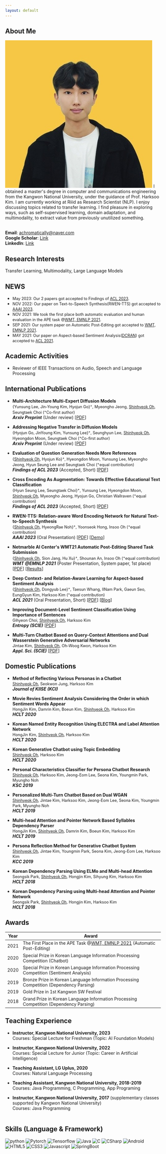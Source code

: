 ```yaml
---
layout: default
---
```


## About Me

<img class="profile-picture" src="profile.jpg">
I obtained a master's degree in computer and communications engineering from the Kangwon National University, under the guidance of Prof. Harksoo Kim. I am currently working at Riiid as Research Scientist (NLP). I enjoy discussing topics related to transfer learning. I find pleasure in exploring ways, such as self-supervised learning, domain adaptation, and multimodality, to extract value from previously unutilized something. <br><br>

**Email**: achromatically@naver.com <br>
**Google Scholar**: [Link](https://scholar.google.co.kr/citations?user=H6BKgo8AAAAJ&hl=ko) <br>
**LinkedIn**: [Link](https://kr.linkedin.com/in/shinhyeok-oh-5082b51a8) <br>

## Research Interests

Transfer Learning, Multimodality, Large Language Models

## NEWS
- <span style="font-size:0.9em;">May 2023: Our 2 papers got accepted to Findings of [ACL 2023](https://2023.aclweb.org/).</span> <br>
- <span style="font-size:0.9em;">NOV 2022: Our paper on Text-to-Speech Synthesis(RWEN-TTS) got accepted to [AAAI 2023](https://aaai.org/Conferences/AAAI-23/).</span> <br>
- <span style="font-size:0.9em;">NOV 2021: We took the first place both automatic evaluation and human evaluation in the APE task @[WMT, EMNLP 2021](http://www.statmt.org/wmt21/pdf/2021.wmt-1.1.pdf).</span> <br>
- <span style="font-size:0.9em;">SEP 2021: Our system paper on Automatic Post-Editing got accepted to [WMT, EMNLP 2021](http://www.statmt.org/wmt21/program.html).</span> <br>
- <span style="font-size:0.9em;">MAY 2021: Our paper on Aspect-based Sentiment Analysis([DCRAN](https://aclanthology.org/2021.acl-short.63/)) got accepted to [ACL 2021](https://2021.aclweb.org/program/overview/).</span> <br>

## Academic Activities
- Reviewer of IEEE Transactions on Audio, Speech and Language Processing

## International Publications
- **Multi-Architecture Multi-Expert Diffusion Models** <br>
<span style="font-size:0.9em;">{Yunsung Lee, Jin-Young Kim, Hyojun Go}<sup>+</sup>, Myeongho Jeong, <u>Shinhyeok Oh</u>, Seungtaek Choi (<sup>+</sup>Co-first author)</span> <br>
***Arxiv Preprint*** (Under review) [[PDF](https://arxiv.org/pdf/2306.04990.pdf)] <br>

- **Addressing Negative Transfer in Diffusion Models** <br>
<span style="font-size:0.9em;">{Hyojun Go, JinYoung Kim, Yunsung Lee}<sup>+</sup>, Seunghyun Lee, <u>Shinhyeok Oh</u>, Hyeongdon Moon, Seungtaek Choi (<sup>+</sup>Co-first author)</span> <br>
***Arxiv Preprint*** (Under review) [[PDF](https://arxiv.org/pdf/2306.00354.pdf)] <br>

- **Evaluation of Question Generation Needs More References** <br>
<span style="font-size:0.9em;">{<u>Shinhyeok Oh</u>, Hyojun Ko}<sup>+</sup>, Hyeongdon Moon, Yunsung Lee, Myeongho Jeong, Hyun Seung Lee and Seungtaek Choi (<sup>+</sup>equal contribution)</span> <br>
***Findings of ACL 2023*** (Accepted, Short) [[PDF](https://arxiv.org/pdf/2305.18977.pdf)] <br>

- **Cross Encoding As Augmentation: Towards Effective Educational Text Classification** <br>
<span style="font-size:0.9em;">{Hyun Seung Lee, Seungtaek Choi}<sup>+</sup>, Yunsung Lee, Hyeongdon Moon, <u>Shinhyeok Oh</u>, Myeongho Jeong, Hyojun Go, Christian Wallraven (<sup>+</sup>equal contribution)</span> <br>
***Findings of ACL 2023*** (Accepted, Short) [[PDF](https://arxiv.org/pdf/2305.16626.pdf)] <br>

- **RWEN-TTS: Relation-aware Word Encoding Network for Natural Text-to-Speech Synthesis** <br>
<span style="font-size:0.9em;">{<u>Shinhyeok Oh</u>, HyeongRae Noh}<sup>+</sup>, Yoonseok Hong, Insoo Oh (<sup>+</sup>equal contribution)</span> <br>
***AAAI 2023*** (Oral Presentation) [[PDF](https://arxiv.org/pdf/2212.07939.pdf)] [[Demo](https://shinhyeokoh.github.io/demo/rwen_tts/index.html)] <br>

- **Netmarble AI Center's WMT21 Automatic Post-Editing Shared Task Submission** <br>
<span style="font-size:0.9em;">{<u>Shinhyeok Oh</u>, Sion Jang, Hu Xu}<sup>+</sup>, Shounan An, Insoo Oh (<sup>+</sup>equal contribution)</span> <br>
***WMT @EMNLP 2021*** (Poster Presentation, System paper, 1st place) [[PDF](http://www.statmt.org/wmt21/pdf/2021.wmt-1.34.pdf)] [[Results](http://www.statmt.org/wmt21/pdf/2021.wmt-1.1.pdf)] <br>

- **Deep Context- and Relation-Aware Learning for Aspect-based Sentiment Analysis** <br>
<span style="font-size:0.9em;">{<u>Shinhyeok Oh</u>, Dongyub Lee}<sup>+</sup>, Taesun Whang, IlNam Park, Gaeun Seo, EungGyun Kim, Harksoo Kim (<sup>+</sup>equal contribution)</span> <br>
***ACL 2021*** (Oral Presentation, Short) [[PDF](https://aclanthology.org/2021.acl-short.63/)] [[Blog](https://kakaoenterprise.github.io/papers/acl-ijcnlp2021-dcran)] <br>

- **Improving Document-Level Sentiment Classification Using Importance of Sentences** <br>
<span style="font-size:0.9em;">Gihyeon Choi, <u>Shinhyeok Oh</u>, Harksoo Kim</span> <br>
***Entropy (SCIE)*** [[PDF](https://arxiv.org/abs/2103.05167)] <br>

- **Multi-Turn Chatbot Based on Query-Context Attentions and Dual Wasserstein Generative Adversarial Networks** <br>
<span style="font-size:0.9em;">Jintae Kim, <u>Shinhyeok Oh</u>, Oh-Woog Kwon, Harksoo Kim</span> <br>
***Appl. Sci. (SCIE)*** [[PDF](https://www.mdpi.com/2076-3417/9/18/3908)] <br>

## Domestic Publications

- **Method of Reflecting Various Personas in a Chatbot** <br>
<span style="font-size:0.9em;"><u>Shinhyeok Oh</u>, Seokwon Jung, Harksoo Kim</span> <br>
***Journal of KIISE (KCI)*** <br>

- **Movie Revies Sentiment Analysis Considering the Order in which Sentiment Words Appear** <br>
<span style="font-size:0.9em;">HongJin Kim, Damrin Kim, Boeun Kim, <u>Shinhyeok Oh</u>, Harksoo Kim</span> <br>
***HCLT 2020*** <br>

- **Korean Named Entity Recognition Using ELECTRA and Label Attention Network** <br>
<span style="font-size:0.9em;">HongJin Kim, <u>Shinhyeok Oh</u>, Harksoo Kim</span> <br>
***HCLT 2020*** <br>

- **Korean Generative Chatbot using Topic Embedding** <br>
<span style="font-size:0.9em;"><u>Shinhyeok Oh</u>, Harksoo Kim</span> <br>
***HCLT 2020*** <br>

- **Personal Characteristics Classifier for Persona Chatbot Research** <br>
<span style="font-size:0.9em;"><u>Shinhyeok Oh</u>, Harksoo Kim, Jeong-Eom Lee, Seona Kim, Youngmin Park, Myungho Noh</span> <br>
***KSC 2019*** <br>

- **Personalized Multi-Turn Chatbot Based on Dual WGAN** <br>
<span style="font-size:0.9em;"><u>Shinhyeok Oh</u>, Jintae Kim, Harksoo Kim, Jeong-Eom Lee, Seona Kim, Youngmin Park, Myungho Noh</span> <br>
***HCLT 2019*** <br>

- **Multi-head Attention and Pointer Network Based Syllables Dependency Parser** <br>
<span style="font-size:0.9em;">HongJin Kim, <u>Shinhyeok Oh</u>, Damrin Kim, Boeun Kim, Harksoo Kim</span> <br>
***HCLT 2019*** <br>

- **Persona Reflection Method for Generative Chatbot System** <br>
<span style="font-size:0.9em;"><u>Shinhyeok Oh</u>, Jintae Kim, Youngmin Park, Seona Kim, Jeong-Eom Lee, Harksoo Kim</span> <br>
***KCC 2019*** <br>

- **Korean Dependency Parsing Using ELMo and Multi-head Attention** <br>
<span style="font-size:0.9em;">Seongsik Park, <u>Shinhyeok Oh</u>, Hongjin Kim, Sihyung Kim, Harksoo Kim</span> <br>
***HCLT 2018*** <br>

- **Korean Dependency Parsing using Multi-head Attention and Pointer Network** <br>
<span style="font-size:0.9em;">Seongsik Park, <u>Shinhyeok Oh</u>, Hongjin Kim, Harksoo Kim</span> <br>
***HCLT 2018*** <br>


## Awards

Year | Award 
-----|-------
2021 | The First Place in the APE Task @[WMT, EMNLP 2021](http://www.statmt.org/wmt21/pdf/2021.wmt-1.1.pdf) (Automatic Post-Editing)
2020 | Special Prize in Korean Language Information Processing Competition (Chatbot)
2020 | Special Prize in Korean Language Information Processing Competition (Sentiment Analysis)
2019 | Bronze Prize in Korean Language Information Processing Competition (Dependency Parsing)
2019 | Gold Prize in 1st Kangwon SW Festival
2018 | Grand Prize in Korean Language Information Processing Competition (Dependency Parsing)


## Teaching Experience

- **Instructor, Kangwon National University, 2023** <br>
Courses: Special Lecture for Freshman (Topic: AI Foundation Models) <br>

- **Instructor, Kangwon National University, 2022** <br>
Courses: Special Lecture for Junior (Topic: Career in Artificial Intelligence) <br>

- **Teaching Assistant, LG Uplus, 2020** <br>
Courses: Natural Language Processing <br>

- **Teaching Assistant, Kangwon National University, 2018-2019** <br>
Courses: Java Programming, C Programming, App Programing <br>

- **Instructor, Kangwon National University, 2017** (supplementary classes supported by Kangwon National University) <br>
Courses: Java Programming <br> <br>

## Skills (Language & Framework)
<img src="https://img.shields.io/badge/Python-3766AB?style=flat-square&logo=Python&logoColor=white" style="width: auto;" alt="python"/>
<img src="https://img.shields.io/badge/Pytorch-F17F42?style=flat-square&logo=Pytorch&logoColor=white" style="width: auto;" alt="Pytorch"/>
<img src="https://img.shields.io/badge/Tensorflow-FFBC42?style=flat-square&logo=Tensorflow&logoColor=white" style="width: auto;" alt="Tensorflow"/>
<img src="https://img.shields.io/badge/Java-EC6A5C?style=flat-square&logo=Java&logoColor=white" style="width: auto;" alt="Java"/>
<img src="https://img.shields.io/badge/C-30A9DE?style=flat-square&logo=C&logoColor=white" style="width: auto;" alt="C"/>
<img src="https://img.shields.io/badge/CSharp-6C49B8?style=flat-square&logo=CSharp&logoColor=white" style="width: auto;" alt="CSharp"/>
<img src="https://img.shields.io/badge/Android-75D701?style=flat-square&logo=Android&logoColor=white" style="width: auto;" alt="Android"/>
<img src="https://img.shields.io/badge/HTML5-F17F42?style=flat-square&logo=HTML5&logoColor=white" style="width: auto;" alt="HTML5"/>
<img src="https://img.shields.io/badge/CSS3-00b9f1?style=flat-square&logo=CSS3&logoColor=white" style="width: auto;" alt="CSS3"/>
<img src="https://img.shields.io/badge/Javascript-F68657?style=flat-square&logo=Javascript&logoColor=white" style="width: auto;" alt="Javascript"/>
<img src="https://img.shields.io/badge/SpringBoot-C5E99B?style=flat-square&logo=SpringBoot&logoColor=white" style="width: auto;" alt="SpringBoot"/>
